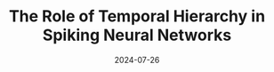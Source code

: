 ---
title: "The Role of Temporal Hierarchy in Spiking Neural Networks"
collection: publications
category: manuscripts
permalink: /publication/2024_Hierarchy_of_timescales_SNNs
#excerpt: 'This paper is about the number 2. The number 3 is left for future work.'
date: 2024-07-26
venue: 'ArXiv'
paperurl: 'https://arxiv.org/html/2407.18838v1'
citation: 'F. Moro et al. (2024). &quot;The Role of Temporal Hierarchy in Spiking Neural Networks.&quot; <i>ArXiv</i>. 1(2).'
---